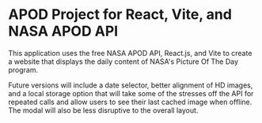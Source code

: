 # APOD Project for React, Vite, and NASA APOD API

This application uses the free NASA APOD API, React.js, and Vite to create a website that displays the daily content of NASA's Picture Of The Day program. 

Future versions will include a date selector, better alignment of HD images, and a local storage option that will take some of the stresses off the API for repeated calls and allow users to see their last cached image when offline. The modal will also be less disruptive to the overall layout.